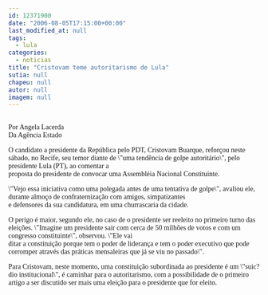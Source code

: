 ```yaml
---
id: 12371900
date: "2006-08-05T17:15:00+00:00"
last_modified_at: null
tags:
  - lula
categories:
  - noticias
title: "Cristovam teme autoritarismo de Lula"
sutia: null
chapeu: null
autor: null
imagem: null
---
```

<p><FONT face=Verdana></p>
<p><P><BR>Por Angela Lacerda<BR>Da Agência Estado</P></p>
<p><P>O candidato a presidente da República pelo PDT, Cristovam Buarque, reforçou neste sábado, no Recife, seu temor diante de \"uma tendência de golpe autoritário\", pelo presidente Lula (PT), ao comentar a<BR>proposta do presidente de convocar uma Assembléia Nacional Constituinte.</P></p>
<p><P>\"Vejo essa iniciativa como uma polegada antes de uma tentativa de golpe\", avaliou ele, durante almoço de confraternização com amigos, simpatizantes<BR>e defensores da sua candidatura, em uma churrascaria da cidade. </P></p>
<p><P>O perigo é maior, segundo ele, no caso de o presidente ser reeleito no primeiro turno das eleições. \"Imagine um presidente sair com cerca de 50 milhões de votos e com um congresso constituinte\", observou. \"Ele vai<BR>ditar a constituição porque tem o poder de liderança e tem o poder executivo que pode corromper através das práticas mensaleiras que já se viu no passado\". </P></p>
<p><P>Para Cristovam, neste momento, uma constituição subordinada ao presidente é um \"suic?dio institucional\", é caminhar para o autoritarismo, com a possibilidade de o primeiro artigo a ser discutido ser mais uma eleição para o presidente que for eleito.</FONT><BR></P> </p>
